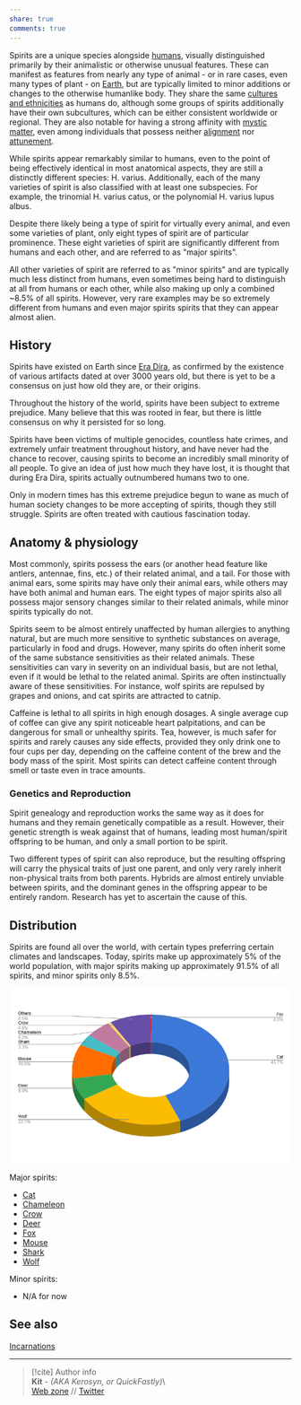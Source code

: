```yaml
---  
share: true  
comments: true  
---  
```

Spirits are a unique species alongside [humans](./Human), visually distinguished primarily by their animalistic or otherwise unusual features. These can manifest as features from nearly any type of animal - or in rare cases, even many types of plant - on [Earth](../Map/Earth), but are typically limited to minor additions or changes to the otherwise humanlike body. They share the same [cultures and ethnicities](../Cultures%20&%20Ethnicities/Cultures%20&%20Ethnicities) as humans do, although some groups of spirits additionally have their own subcultures, which can be either consistent worldwide or regional. They are also notable for having a strong affinity with [mystic matter](../Concepts/Mystic%20Matter), even among individuals that possess neither [alignment](../Concepts/Alignment) nor [attunement](../Concepts/Attunement).  
  
While spirits appear remarkably similar to humans, even to the point of being effectively identical in most anatomical aspects, they are still a distinctly different species: H. varius. Additionally, each of the many varieties of spirit is also classified with at least one subspecies. For example, the trinomial H. varius catus, or the polynomial H. varius lupus albus.  
  
Despite there likely being a type of spirit for virtually every animal, and even some varieties of plant, only eight types of spirit are of particular prominence. These eight varieties of spirit are significantly different from humans and each other, and are referred to as "major spirits".  
  
All other varieties of spirit are referred to as "minor spirits" and are typically much less distinct from humans, even sometimes being hard to distinguish at all from humans or each other, while also making up only a combined ~8.5% of all spirits. However, very rare examples may be so extremely different from humans and even major spirits spirits that they can appear almost alien.  
  
## History  
  
Spirits have existed on Earth since [Era Dira](../History%20&%20Events/Era%20Dira), as confirmed by the existence of various artifacts dated at over 3000 years old, but there is yet to be a consensus on just how old they are, or their origins.  
  
Throughout the history of the world, spirits have been subject to extreme prejudice. Many believe that this was rooted in fear, but there is little consensus on why it persisted for so long.  
  
Spirits have been victims of multiple genocides, countless hate crimes, and extremely unfair treatment throughout history, and have never had the chance to recover, causing spirits to become an incredibly small minority of all people. To give an idea of just how much they have lost, it is thought that during Era Dira, spirits actually outnumbered humans two to one.  
  
Only in modern times has this extreme prejudice begun to wane as much of human society changes to be more accepting of spirits, though they still struggle. Spirits are often treated with cautious fascination today.  
  
## Anatomy & physiology  
  
Most commonly, spirits possess the ears (or another head feature like antlers, antennae, fins, etc.) of their related animal, and a tail. For those with animal ears, some spirits may have only their animal ears, while others may have both animal and human ears. The eight types of major spirits also all possess major sensory changes similar to their related animals, while minor spirits typically do not.  
  
Spirits seem to be almost entirely unaffected by human allergies to anything natural, but are much more sensitive to synthetic substances on average, particularly in food and drugs. However, many spirits do often inherit some of the same substance sensitivities as their related animals. These sensitivities can vary in severity on an individual basis, but are not lethal, even if it would be lethal to the related animal. Spirits are often instinctually aware of these sensitivities. For instance, wolf spirits are repulsed by grapes and onions, and cat spirits are attracted to catnip.  
  
Caffeine is lethal to all spirits in high enough dosages. A single average cup of coffee can give any spirit noticeable heart palpitations, and can be dangerous for small or unhealthy spirits. Tea, however, is much safer for spirits and rarely causes any side effects, provided they only drink one to four cups per day, depending on the caffeine content of the brew and the body mass of the spirit. Most spirits can detect caffeine content through smell or taste even in trace amounts.  
  
### Genetics and Reproduction  
  
Spirit genealogy and reproduction works the same way as it does for humans and they remain genetically compatible as a result. However, their genetic strength is weak against that of humans, leading most human/spirit offspring to be human, and only a small portion to be spirit.  
  
Two different types of spirit can also reproduce, but the resulting offspring will carry the physical traits of just one parent, and only very rarely inherit non-physical traits from both parents. Hybrids are almost entirely unviable between spirits, and the dominant genes in the offspring appear to be entirely random. Research has yet to ascertain the cause of this.  
  
## Distribution  
  
Spirits are found all over the world, with certain types preferring certain climates and landscapes. Today, spirits make up approximately 5% of the world population, with major spirits making up approximately 91.5% of all spirits, and minor spirits only 8.5%.  
  
![spirit demography.png](../../../assets/img/spirit%20demography.png)  
  
Major spirits:  
- [Cat](./Cat)  
- [Chameleon](./Chameleon)  
- [Crow](./Crow)  
- [Deer](./Deer)  
- [Fox](./Fox)  
- [Mouse](./Mouse)  
- [Shark](./Shark)  
- [Wolf](./Wolf)  
  
Minor spirits:  
- N/A for now  
  
## See also  
  
[Incarnations](../Concepts/Incarnations)  
  
-----  
> [!cite] Author info  
> **Kit** - *(AKA Kerosyn, or QuickFastly)*\  
> [Web zone](https://kitabe.link) // [Twitter](https://twitter.com/Kerosyn_)